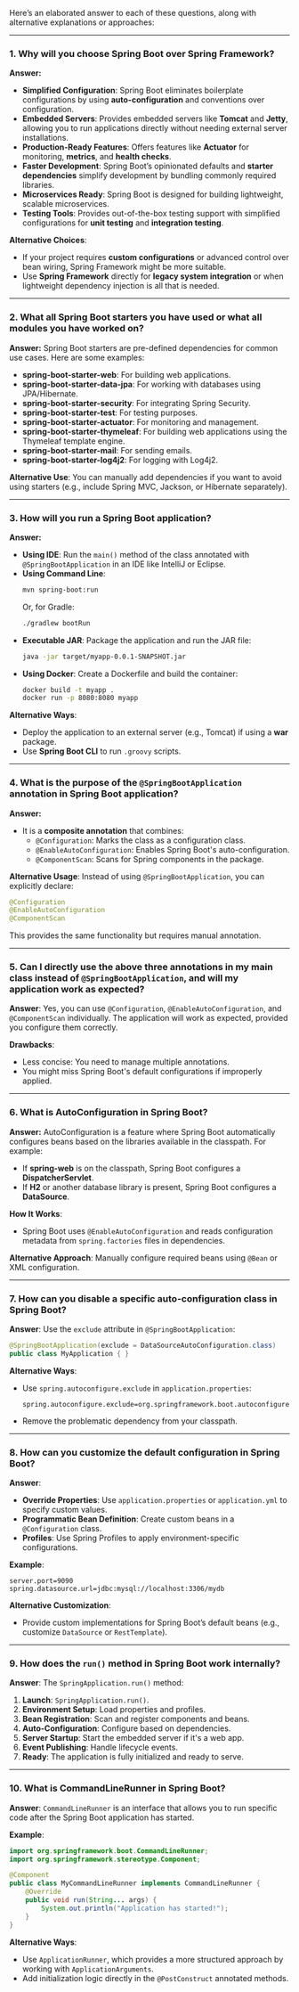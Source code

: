Here’s an elaborated answer to each of these questions, along with alternative explanations or approaches:

---

### **1. Why will you choose Spring Boot over Spring Framework?**

**Answer:**
- **Simplified Configuration**: Spring Boot eliminates boilerplate configurations by using **auto-configuration** and conventions over configuration.
- **Embedded Servers**: Provides embedded servers like **Tomcat** and **Jetty**, allowing you to run applications directly without needing external server installations.
- **Production-Ready Features**: Offers features like **Actuator** for monitoring, **metrics**, and **health checks**.
- **Faster Development**: Spring Boot’s opinionated defaults and **starter dependencies** simplify development by bundling commonly required libraries.
- **Microservices Ready**: Spring Boot is designed for building lightweight, scalable microservices.
- **Testing Tools**: Provides out-of-the-box testing support with simplified configurations for **unit testing** and **integration testing**.

**Alternative Choices**:
- If your project requires **custom configurations** or advanced control over bean wiring, Spring Framework might be more suitable.
- Use **Spring Framework** directly for **legacy system integration** or when lightweight dependency injection is all that is needed.

---

### **2. What all Spring Boot starters you have used or what all modules you have worked on?**

**Answer:**
Spring Boot starters are pre-defined dependencies for common use cases. Here are some examples:
- **spring-boot-starter-web**: For building web applications.
- **spring-boot-starter-data-jpa**: For working with databases using JPA/Hibernate.
- **spring-boot-starter-security**: For integrating Spring Security.
- **spring-boot-starter-test**: For testing purposes.
- **spring-boot-starter-actuator**: For monitoring and management.
- **spring-boot-starter-thymeleaf**: For building web applications using the Thymeleaf template engine.
- **spring-boot-starter-mail**: For sending emails.
- **spring-boot-starter-log4j2**: For logging with Log4j2.

**Alternative Use**:
You can manually add dependencies if you want to avoid using starters (e.g., include Spring MVC, Jackson, or Hibernate separately).

---

### **3. How will you run a Spring Boot application?**

**Answer:**
- **Using IDE**: Run the `main()` method of the class annotated with `@SpringBootApplication` in an IDE like IntelliJ or Eclipse.
- **Using Command Line**: 
  ```bash
  mvn spring-boot:run
  ```
  Or, for Gradle:
  ```bash
  ./gradlew bootRun
  ```
- **Executable JAR**: Package the application and run the JAR file:
  ```bash
  java -jar target/myapp-0.0.1-SNAPSHOT.jar
  ```
- **Using Docker**: Create a Dockerfile and build the container:
  ```bash
  docker build -t myapp .
  docker run -p 8080:8080 myapp
  ```

**Alternative Ways**:
- Deploy the application to an external server (e.g., Tomcat) if using a **war** package.
- Use **Spring Boot CLI** to run `.groovy` scripts.

---

### **4. What is the purpose of the `@SpringBootApplication` annotation in Spring Boot application?**

**Answer:**
- It is a **composite annotation** that combines:
  - `@Configuration`: Marks the class as a configuration class.
  - `@EnableAutoConfiguration`: Enables Spring Boot's auto-configuration.
  - `@ComponentScan`: Scans for Spring components in the package.

**Alternative Usage**:
Instead of using `@SpringBootApplication`, you can explicitly declare:
```java
@Configuration
@EnableAutoConfiguration
@ComponentScan
```
This provides the same functionality but requires manual annotation.

---

### **5. Can I directly use the above three annotations in my main class instead of `@SpringBootApplication`, and will my application work as expected?**

**Answer**:
Yes, you can use `@Configuration`, `@EnableAutoConfiguration`, and `@ComponentScan` individually. The application will work as expected, provided you configure them correctly.

**Drawbacks**:
- Less concise: You need to manage multiple annotations.
- You might miss Spring Boot's default configurations if improperly applied.

---

### **6. What is AutoConfiguration in Spring Boot?**

**Answer:**
AutoConfiguration is a feature where Spring Boot automatically configures beans based on the libraries available in the classpath. For example:
- If **spring-web** is on the classpath, Spring Boot configures a **DispatcherServlet**.
- If **H2** or another database library is present, Spring Boot configures a **DataSource**.

**How It Works**:
- Spring Boot uses `@EnableAutoConfiguration` and reads configuration metadata from `spring.factories` files in dependencies.

**Alternative Approach**:
Manually configure required beans using `@Bean` or XML configuration.

---

### **7. How can you disable a specific auto-configuration class in Spring Boot?**

**Answer**:
Use the `exclude` attribute in `@SpringBootApplication`:
```java
@SpringBootApplication(exclude = DataSourceAutoConfiguration.class)
public class MyApplication { }
```

**Alternative Ways**:
- Use `spring.autoconfigure.exclude` in `application.properties`:
  ```properties
  spring.autoconfigure.exclude=org.springframework.boot.autoconfigure.jdbc.DataSourceAutoConfiguration
  ```
- Remove the problematic dependency from your classpath.

---

### **8. How can you customize the default configuration in Spring Boot?**

**Answer**:
- **Override Properties**: Use `application.properties` or `application.yml` to specify custom values.
- **Programmatic Bean Definition**: Create custom beans in a `@Configuration` class.
- **Profiles**: Use Spring Profiles to apply environment-specific configurations.

**Example**:
```properties
server.port=9090
spring.datasource.url=jdbc:mysql://localhost:3306/mydb
```

**Alternative Customization**:
- Provide custom implementations for Spring Boot’s default beans (e.g., customize `DataSource` or `RestTemplate`).

---

### **9. How does the `run()` method in Spring Boot work internally?**

**Answer**:
The `SpringApplication.run()` method:
1. **Launch**: `SpringApplication.run()`.
2. **Environment Setup**: Load properties and profiles.
3. **Bean Registration**: Scan and register components and beans.
4. **Auto-Configuration**: Configure based on dependencies.
5. **Server Startup**: Start the embedded server if it's a web app.
6. **Event Publishing**: Handle lifecycle events.
7. **Ready**: The application is fully initialized and ready to serve.

---

### **10. What is CommandLineRunner in Spring Boot?**

**Answer**:
`CommandLineRunner` is an interface that allows you to run specific code after the Spring Boot application has started.

**Example**:
```java
import org.springframework.boot.CommandLineRunner;
import org.springframework.stereotype.Component;

@Component
public class MyCommandLineRunner implements CommandLineRunner {
    @Override
    public void run(String... args) {
        System.out.println("Application has started!");
    }
}
```

**Alternative Ways**:
- Use `ApplicationRunner`, which provides a more structured approach by working with `ApplicationArguments`.
- Add initialization logic directly in the `@PostConstruct` annotated methods.